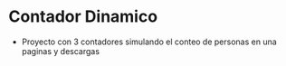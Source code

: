 # Contador Dinamico
- Proyecto con 3 contadores simulando el conteo de personas en una paginas y descargas
